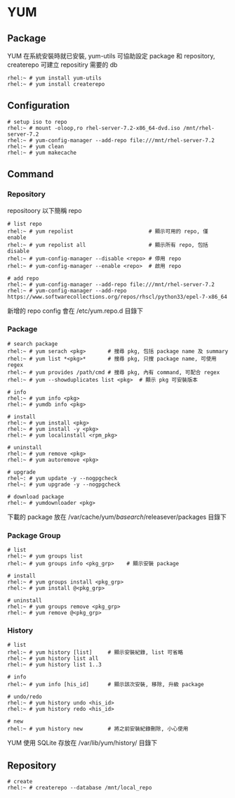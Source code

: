 # YUM #


## Package ##

YUM 在系統安裝時就已安裝, yum-utils 可協助設定 package 和 repository, createrepo 可建立 repositiry 需要的 db

```
rhel:~ # yum install yum-utils
rhel:~ # yum install createrepo
```


## Configuration ##

```
# setup iso to repo
rhel:~ # mount -oloop,ro rhel-server-7.2-x86_64-dvd.iso /mnt/rhel-server-7.2
rhel:~ # yum-config-manager --add-repo file:///mnt/rhel-server-7.2
rhel:~ # yum clean
rhel:~ # yum makecache
```


## Command ##


### Repository ###

repositoory 以下簡稱 repo

```
# list repo
rhel:~ # yum repolist                        # 顯示可用的 repo, 僅 enable
rhel:~ # yum repolist all                    # 顯示所有 repo, 包括 disable
rhel:~ # yum-config-manager --disable <repo> # 停用 repo
rhel:~ # yum-config-manager --enable <repo>  # 啟用 repo

# add repo
rhel:~ # yum-config-manager --add-repo file:///mnt/rhel-server-7.2
rhel:~ # yum-config-manager --add-repo https://www.softwarecollections.org/repos/rhscl/python33/epel-7-x86_64
```

新增的 repo config 會在 /etc/yum.repo.d 目錄下


### Package ###

```
# search package
rhel:~ # yum serach <pkg>       # 搜尋 pkg, 包括 package name 及 summary
rhel:~ # yum list *<pkg>*       # 搜尋 pkg, 只搜 package name, 可使用 regex
rhel:~ # yum provides /path/cmd # 搜尋 pkg, 內有 command, 可配合 regex
rhel:~ # yum --showduplicates list <pkg>  # 顯示 pkg 可安裝版本

# info
rhel:~ # yum info <pkg>
rhel:~ # yumdb info <pkg>

# install
rhel:~ # yum install <pkg>
rhel:~ # yum install -y <pkg>
rhel:~ # yum localinstall <rpm_pkg>

# uninstall
rhel:~ # yum remove <pkg>
rhel:~ # yum autoremove <pkg>

# upgrade
rhel~: # yum update -y --nogpgcheck
rhel~: # yum upgrade -y --nogpgcheck

# download package
rhel:~ # yumdownloader <pkg>
```

下載的 package 放在 /var/cache/yum/$basearch/$releasever/packages 目錄下


### Package Group ###

```
# list 
rhel:~ # yum groups list
rhel:~ # yum groups info <pkg_grp>    # 顯示安裝 package

# install
rhel:~ # yum groups install <pkg_grp>
rhel:~ # yum install @<pkg_grp>

# uninstall
rhel:~ # yum groups remove <pkg_grp>
rhel:~ # yum remove @<pkg_grp>
```


### History ###

```
# list
rhel:~ # yum history [list]     # 顯示安裝紀錄, list 可省略
rhel:~ # yum history list all
rhel:~ # yum history list 1..3

# info
rhel:~ # yum info [his_id]      # 顯示該次安裝, 移除, 升級 package

# undo/redo
rhel:~ # yum history undo <his_id>
rhel:~ # yum history redo <his_id>

# new
rhel:~ # yum history new        # 將之前安裝紀錄刪除, 小心使用
```

YUM 使用 SQLite 存放在 /var/lib/yum/history/ 目錄下


## Repository ##

```
# create
rhel:~ # createrepo --database /mnt/local_repo
```
